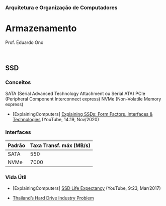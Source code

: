 ### Arquitetura e Organização de Computadores

# Armazenamento

Prof. Eduardo Ono

<br>

## SSD

### Conceitos

SATA (Serial Advanced Technology Attachment ou Serial ATA)
PCIe (Peripheral Component Interconnect express)
NVMe (Non-Volatile Memory express)

* [ExplainingComputers] [Explaining SSDs: Form Factors, Interfaces & Technologies](https://www.youtube.com/watch?v=EXLfErPEYiw) (YouTube, 14:19, Nov/2020)

### Interfaces

Padrão | Taxa Transf. máx (MB/s)
--- | ---
SATA |  550
NVMe | 7000

### Vida Útil

* [ExplainingComputers] [SSD Life Expectancy](https://www.youtube.com/watch?v=-XZNr7mS0iw) (YouTube, 9:23, Mar/2017)

* [Thailand’s Hard Drive Industry Problem](https://www.youtube.com/watch?v=m2OTkLMtDOU)

<br>
